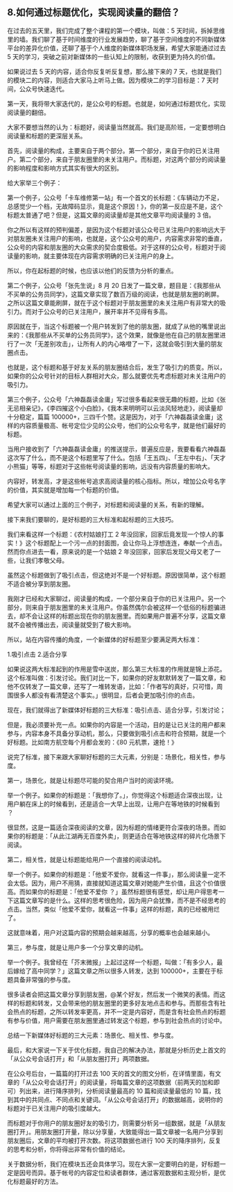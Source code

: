 ## 8.如何通过标题优化，实现阅读量的翻倍？
在过去的五天里，我们完成了整个课程的第一个模块，叫做：5 天时间，拆掉思维里的墙。我们聊了基于时间维度的行业发展趋势，聊了基于空间维度的不同新媒体平台的差异化价值，还聊了基于个人维度的新媒体职场发展，希望大家能通过过去 5 天的学习，突破之前对新媒体的一些认知上的限制，收获到更为持久的价值。


如果说过去 5 天的内容，适合你反复听反复想，那么接下来的 7 天，也就是我们的模块二的内容，则适合大家马上听马上做。因为模块二的学习目标是：7 天时间，公众号快速迭代。


第一天，我将带大家迭代的，是公众号的标题。也就是，如何通过标题优化，实现阅读量的翻倍。


大家不要想当然的认为：标题好，阅读量当然就高。我们是高阶班，一定要想明白阅读量和标题的更深层关系。


首先，阅读量的构成，主要来自于两个部分。第一个部分，来自于你的已关注用户。第二个部分，来自于朋友圈里的未关注用户。而标题，对这两个部分的阅读量的影响程度和影响方式其实有很大的区别。


给大家举三个例子：


第一个例子，公众号「卡车维修第一站」有一个首文的长标题：《车辆动力不足，总感觉少一个档，无故障码显示，竟是这个原因！》，你的第一反应是不是，这个标题太普通了吧？但是，这篇文章的阅读量却是其他文章平均阅读量的 3 倍。


你之所以有这样的预判偏差，是因为这个标题对该公众号已关注用户的影响远大于对朋友圈未关注用户的影响，也就是，这个公众号的用户，内容需求非常的垂直，公众号的内容和朋友圈的大众需求的契合度极低。对于这样的公众号，标题对于阅读量的影响，就主要体现在内容需求明确的已关注用户的身上。


所以，你在起标题的时候，也应该以他们的反馈为分析的重点。


第二个例子，公众号「张先生说」8 月 20 日发了一篇文章，题目是：《我那些从不买单的公务员同学》，这篇文章实现了数百万级的阅读，也就是朋友圈的刷屏。之所以这篇文章能刷屏，就在于这个标题对于朋友圈里的未关注用户有非常大的吸引力。而对于公众号的已关注用户，展开率并不见得有多高。


原因就在于，当这个标题被一个用户转发到了他的朋友圈，就成了从他的嘴里说出来的：《我那些从不买单的公务员同学》，这个效果，就像是他在自己的朋友圈里进行了一次「无差别攻击」，让所有人的内心咯噔了一下，这就会吸引到大量的朋友圈点击。


也就是，这个标题和基于好友关系的朋友圈结合后，发生了吸引力的质变。所以，如果你的公众号针对的目标人群相对大众，那么就要优先考虑标题对未关注用户的吸引力。


第三个例子，公众号「六神磊磊读金庸」写过很多看起来很无趣的标题，比如《张无忌相亲记》，《李四摧这个小白脸》，《我本来明明可以云淡风轻地走》，阅读量却十分稳定，篇篇 100000+，三四千个赞。这是因为，对于「六神磊磊读金庸」这样的内容质量极高、帐号定位少见的公众号，他们的公众号名字，就是他们最好的标题。


当用户接收到了「六神磊磊读金庸」的推送提示，普遍反应是，我要看看六神磊磊这次写了什么，而不是这个标题里写了什么。包括「王五四」、「王左中右」、「天才小熊猫」等等，标题对于这些帐号阅读量的影响，远没有内容质量的影响大。


内容好，转发高，才是这些帐号追求高阅读量的核心指标。所以，增加公众号名字的价值，其实就是增加每一个标题的价值。


希望大家可以通过上面的三个例子，对标题和阅读量的关系，有新的理解。


接下来我们要聊的，是好标题的三大标准和起标题的三大技巧。


我们来看这样一个标题：《农村姑娘打工 2 年没回家，回家后竟发现一个惊人的事实！》这个标题配上一个污一点的封面图，会让你马上浮想连连，奉献一个点击。然而你点进去一看，原来说的是一个姑娘 2 年没回家，回家后发现父母又老了一些，让我们孝敬父母。


虽然这个标题做到了吸引点击，但这绝对不是一个好标题。原因很简单，这个标题不适合被分享到朋友圈。


我刚才已经和大家聊过，阅读量的构成，一个部分来自于你的已关注用户。另一个部分，则来自于朋友圈里的未关注用户。你虽然偶尔会被这样一个低俗的标题骗进去，却不会让这样的标题出现在你的朋友圈里。而如果用户普遍不分享，这篇文章就不会被传播出去，阅读量就受到了极大影响。


所以，站在内容传播的角度，一个新媒体的好标题至少要满足两大标准：


1.吸引点击
2.适合分享


如果说这两大标准起到的作用是雪中送炭，那么第三大标准的作用就是锦上添花。这个标准叫做：引发讨论。我们对比一下，如果你的好友默默转发了一篇文章，和他不仅转发了一篇文章，还写了一堆转发语，比如：「作者写的真好，只可惜，周围很多人都没有看清楚这个事实。」很明显，后者会更加吸引你的点击。


现在，我们就得出了新媒体好标题的三大标准：吸引点击、适合分享，引发讨论；


但是，我必须要补充一点。如果你的内容是一个活动，目的是让已关注的用户都来参与，内容本身不具备分享动机，那么，只要做到吸引点击和符合预期，就是一个好标题。比如南方航空每个月都会发的：《80 元机票，速抢！》


说完了标准，接下来跟大家聊好标题的三大元素，分别是：场景化，相关性，参与度。


第一，场景化，就是让标题尽可能的契合用户当时的阅读环境。


举一个例子。如果你的标题是：「我想你了。」，你觉得这个标题适合深夜出现，让用户躺在床上的时候看到，还是适合一大早上出现，让用户在等地铁的时候看到 ？


很显然，这是一篇适合深夜阅读的文章，因为标题的情绪更符合深夜的场景。而如果你的标题是：「从此江湖再无百度外卖」，则更适合在等地铁这样的碎片化场景下阅读。


第二，相关性，就是让标题能给用户一个直接的阅读动机。


举一个例子。如果你的标题是：「他爱不爱你，就看这一件事」，那么阅读量一定不会太低。因为，用户不用猜，直接就知道这篇文章对她能产生价值，且这个价值很高。而如果你的标题是：「他爱不爱你 ？」虽然标题很有感觉，却让用户得思考一下这篇文章写的是什么。这样的思考很危险，因为用户会犹豫，而不是不经思考的点击。当然，类似「他爱不爱你，就看这一件事」这样的标题，真的已经被用烂了。


这就意味着，用户对这篇内容的预期会越来越高，分享的概率也会越来越小。


第三，参与度，就是让用户多一个分享文章的动机。


举一个例子。我曾经在「芥末微报」上起过这样一个标题，叫做：「有多少人，最后嫁给了高中同学？」这篇文章之所以很多人转发，达到 100000+，主要在于标题具备非常强的参与度。


很多读者会把这篇文章分享到朋友圈，@某个好友，然后发一个微笑的表情。而这样的标题和转发，又会带来他的朋友圈里的更多好友地点击和参与。而那些含有社会热点的标题，之所以转发率更高，并不一定是内容好，而是含有社会热点的标题有参与价值，用户需要在朋友圈里通过转发这个标题，参与到社会热点的讨论中。


总结一下新媒体好标题的三大元素：场景化、相关性、参与度。


最后，和大家说一下关于优化标题，我自己的解决办法，那就是分析历史上首文的「从公众号会话打开」和「从朋友圈打开」两项数据。


在公众号后台，一篇篇的打开过去 100 天的首文的图文分析，在详情里面，有文章的「从公众号会话打开」的阅读量，将每篇文章的这项数据（前两天的加和即可）列出来，进行降序排列，分析阅读量最高的 10 篇和阅读量最低的 10 篇，找到其中的共同点、不同点和关键词。「从公众号会话打开」的数据越高，说明你的标题对于已关注用户的吸引度越大。


而标题对于你用户的朋友圈好友的吸引力，则需要分析另一组数据，就是「从朋友圈打开」。用朋友圈打开量，除以分享量，大致能得出一篇文章被一名用户分享到朋友圈后，文章的平均被打开次数。将这项数据也进行 100 天的降序排列，反复的思考和分析，你将得出非常有价值的结论。


关于数据分析，我们在模块五还会具体学习。现在大家一定要明白的是，好标题一定是因号而异。基于帐号的内容定位和读者群体，通过客观数据和主观分析，是优化标题最好的方法。

